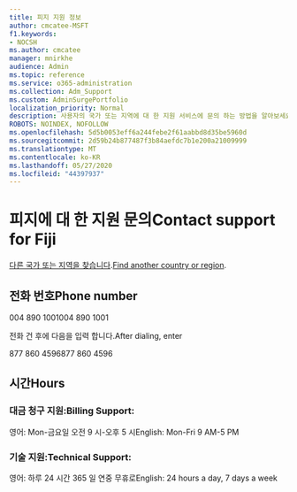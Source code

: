 ```yaml
---
title: 피지 지원 정보
author: cmcatee-MSFT
f1.keywords:
- NOCSH
ms.author: cmcatee
manager: mnirkhe
audience: Admin
ms.topic: reference
ms.service: o365-administration
ms.collection: Adm_Support
ms.custom: AdminSurgePortfolio
localization_priority: Normal
description: 사용자의 국가 또는 지역에 대 한 지원 서비스에 문의 하는 방법을 알아보세요.
ROBOTS: NOINDEX, NOFOLLOW
ms.openlocfilehash: 5d5b0053eff6a244febe2f61aabbd8d35be5960d
ms.sourcegitcommit: 2d59b24b877487f3b84aefdc7b1e200a21009999
ms.translationtype: MT
ms.contentlocale: ko-KR
ms.lasthandoff: 05/27/2020
ms.locfileid: "44397937"
---
```

# <a name="contact-support-for-fiji"></a><span data-ttu-id="98138-103">피지에 대 한 지원 문의</span><span class="sxs-lookup"><span data-stu-id="98138-103">Contact support for Fiji</span></span>

<span data-ttu-id="98138-104">[다른 국가 또는 지역을 찾습니다](../contact-support-for-business-products.md).</span><span class="sxs-lookup"><span data-stu-id="98138-104">[Find another country or region](../contact-support-for-business-products.md).</span></span>

## <a name="phone-number"></a><span data-ttu-id="98138-105">전화 번호</span><span class="sxs-lookup"><span data-stu-id="98138-105">Phone number</span></span>
<span data-ttu-id="98138-106">004 890 1001</span><span class="sxs-lookup"><span data-stu-id="98138-106">004 890 1001</span></span>

<span data-ttu-id="98138-107">전화 건 후에 다음을 입력 합니다.</span><span class="sxs-lookup"><span data-stu-id="98138-107">After dialing, enter</span></span>

<span data-ttu-id="98138-108">877 860 4596</span><span class="sxs-lookup"><span data-stu-id="98138-108">877 860 4596</span></span>

## <a name="hours"></a><span data-ttu-id="98138-109">시간</span><span class="sxs-lookup"><span data-stu-id="98138-109">Hours</span></span>
### <a name="billing-support"></a><span data-ttu-id="98138-110">대금 청구 지원:</span><span class="sxs-lookup"><span data-stu-id="98138-110">Billing Support:</span></span>

<span data-ttu-id="98138-111">영어: Mon-금요일 오전 9 시-오후 5 시</span><span class="sxs-lookup"><span data-stu-id="98138-111">English: Mon-Fri 9 AM-5 PM</span></span>

### <a name="technical-support"></a><span data-ttu-id="98138-112">기술 지원:</span><span class="sxs-lookup"><span data-stu-id="98138-112">Technical Support:</span></span>

<span data-ttu-id="98138-113">영어: 하루 24 시간 365 일 연중 무휴로</span><span class="sxs-lookup"><span data-stu-id="98138-113">English: 24 hours a day, 7 days a week</span></span>
